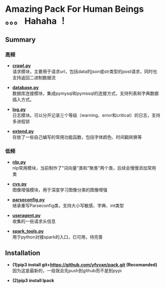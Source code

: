 
# Amazing Pack For Human Beings 。。。 Hahaha ！

## Summary

### 高频
- __[crawl.py](https://github.com/yfyvan/pack/blob/master/crawl.py)__   
请求模块，主要用于请求url，包括data的json或str类型的post请求，同时也支持返回二进制数据流

- __[database.py](https://github.com/yfyvan/pack/blob/master/database.py)__   
数据库连接模块，集成pymysql和pymssql的连接方式，支持列表和字典数据插入方式。

- __[log.py](https://github.com/yfyvan/pack/blob/master/log.py)__   
日志模块。可以分开记录三个等级（warning、error和critical）的日志，支持多进程锁

- __[extend.py](https://github.com/yfyvan/pack/blob/master/extend.py)__   
存放了一些自己编写的常用功能函数，包括字体颜色、时间戳转换等


### 低频
- __[nlp.py](https://github.com/yfyvan/pack/blob/master/nlp.py)__  
nlp常用模块，当前制作了"词向量"类和"聚类"两个类，后续会慢慢添加常用类

- __[cvs.py](https://github.com/yfyvan/pack/blob/master/cvs.py)__  
图像增强模块，用于深度学习图像分类的图像增强

- __[parseconfig.py](https://github.com/yfyvan/pack/blob/master/parseconfig.py)__  
继承重写Parseconfig类，支持大小写敏感、字典、int类型 

- __[useragent.py](https://github.com/yfyvan/pack/blob/master/useragent.py)__   
收集的一些请求头信息

- __[spark_tools.py](https://github.com/yfyvan/pack/blob/master/spark_tools.py)__  
用于python对接spark的入口，已可用，待完善

## Installation

- **(1)pip3 install git+https://github.com/yfyvan/pack.git (Recomanded)**  
因为这是最新的，一般我会先push到github而不是到pypi

- **(2)pip3 install lpack**

